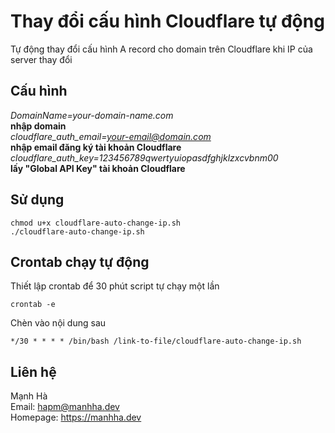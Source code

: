 # Thay đổi cấu hình Cloudflare tự động
Tự động thay đổi cấu hình A record cho domain trên Cloudflare khi IP của server thay đổi
## Cấu hình
*DomainName=your-domain-name.com*  
**nhập domain**  
*cloudflare_auth_email=your-email@domain.com*  
**nhập email đăng ký tài khoản Cloudflare**  
*cloudflare_auth_key=123456789qwertyuiopasdfghjklzxcvbnm00*  
**lấy "Global API Key" tài khoản Cloudflare**  
## Sử dụng
```
chmod u+x cloudflare-auto-change-ip.sh  
./cloudflare-auto-change-ip.sh
```
## Crontab chạy tự động
Thiết lập crontab để 30 phút script tự chạy một lần
```
crontab -e
```
Chèn vào nội dung sau
```
*/30 * * * * /bin/bash /link-to-file/cloudflare-auto-change-ip.sh
```
## Liên hệ
Mạnh Hà  
Email: hapm@manhha.dev  
Homepage: <https://manhha.dev>
